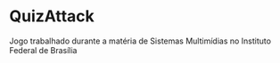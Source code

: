 # QuizAttack
Jogo trabalhado durante a matéria de Sistemas Multimídias no Instituto Federal de Brasília
